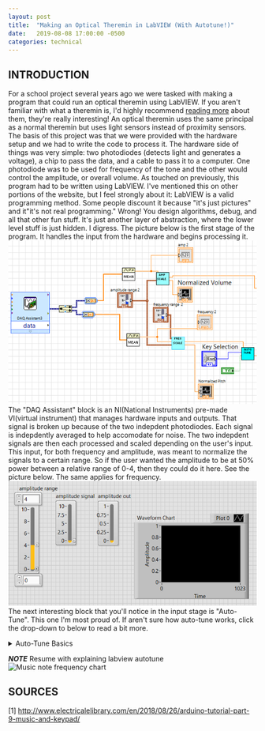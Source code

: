```yaml
---
layout: post
title:  "Making an Optical Theremin in LabVIEW (With Autotune!)"
date:   2019-08-08 17:00:00 -0500
categories: technical
---
```


## INTRODUCTION
For a school project several years ago we were tasked with making a program that could run an optical theremin using LabVIEW. If you aren't familiar with what a theremin is, I'd highly recommend [reading more](https://electronics.howstuffworks.com/gadgets/audio-music/theremin.htm/printable) about them, they're really interesting! An optical theremin uses the same principal as a normal theremin but uses light sensors instead of proximity sensors. 
The basis of this project was that we were provided with the hardware setup and we had to write the code to process it. The hardware side of things was very simple: two photodiodes (detects light and generates a voltage), a chip to pass the data, and a cable to pass it to a computer. One photodiode was to be used for frequency of the tone and the other would control the amplitude, or overall volume. 
As touched on previously, this program had to be written using LabVIEW. I've mentioned this on other portions of the website, but I feel strongly about it: LabVIEW is a valid programming method. Some people discount it because "it's just pictures" and it"it's not real programming." Wrong! You design algorithms, debug, and all that other fun stuff. It's just another layer of abstraction, where the lower level stuff is just hidden. I digress.
The picture below is the first stage of the program. It handles the input from the hardware and begins processing it.
![Optical Theremin in LabVIEW - Input Stage](https://github.com/smyers24/smyers24.github.io/raw/master/_site/assets/blog_images/opticaltheremin_input.png)
The "DAQ Assistant" block is an NI(National Instruments) pre-made VI(virtual instrument) that manages hardware inputs and outputs. That signal is broken up because of the two indepdent photodiodes. Each signal is indepdently averaged to help accomodate for noise. The two indepdent signals are then each processed and scaled depending on the user's input. This input, for both frequency and amplitude, was meant to normalize the signals to a certain range. So if the user wanted the amplitude to be at 50% power between a relative range of 0-4, then they could do it here. See the picture below. The same applies for frequency.
![Optical Theremin in LabVIEW - Scaling Stage](https://github.com/smyers24/smyers24.github.io/raw/master/_site/assets/blog_images/opticaltheremin_ampscale.png)
The next interesting block that you'll notice in the input stage is "Auto-Tune". This one I'm most proud of. If aren't sure how auto-tune works, click the drop-down to below to read a bit more.
<details>
<summary>Auto-Tune Basics</summary>
<br>
#### Auto-Tune
All music notes have a corresponding physical frequency. The higher the frequency, the higher the pitch that your perceives. Pretty simple, right? Most people haven't consciously thought about what those frequencies might be, so below you'll find an image with 11 (nearly) complete octaves ![Music note frequency chart](https://github.com/smyers24/smyers24.github.io/raw/master/_site/assets/blog_images/frequency_chart.jpg)
So where do they come from? The exact musical theory of the ratios between semi-tones (C to C#) is beyond the scope of this post. Basically, there are different ratios of fractions that determine what the frequency of the next step up is.
Octaves are little more straightforward. Look at all the frequencies for the row of 'C'. The pattern between them is that each respective octave frequency is equal to the Octave 0 frequency times 2<sup>x</sup>, where x is equal to the octave in question. So if you want to determine the frequency of a C in Octave 6 it would be 
<code>16.35 Hz * 2<sup>6</sup> = 1046.50 Hz.</code>
Which is pretty close to what we see in the chart. It's just a difference in rounding (so turns out sig. figs. do matter outside of chemistry class).
Now that we've established some music theory, here's when auto-tune comes in to play. Essentially, all that auto-tune does is coerce an input frequency to the nearest musical frequency based on what scale you have it set on.
Here's a hypothetical to help explain it. You're signing with auto-tune and enabled, with it configured to tune you to an F scale. You sing, and the pitch your vocal chords generate is at a frequency of 450 Hz. The nearest pitch to 450 Hz on an F scale is 349.23 Hz, in octave 4. So the output from the program would be a pitch with a frequency of 349.23 Hz. 
You could also tune to a chromatic scale, which is essentially all pitches. So if you were to sing and generate that same pitch, but be tuning to a chromatic scale, then it would output the closest frequency: an A in octave 4 at 440 Hz. 
</details>

***NOTE***
Resume with explaining labview autotune
![Music note frequency chart](https://github.com/smyers24/smyers24.github.io/raw/master/_site/assets/blog_images/opticaltheremin_autotune_frontpanel)
## SOURCES

[1] http://www.electricalelibrary.com/en/2018/08/26/arduino-tutorial-part-9-music-and-keypad/
